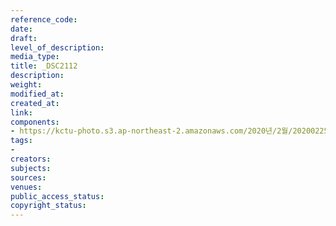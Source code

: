 ```yaml
---
reference_code: 
date: 
draft: 
level_of_description: 
media_type: 
title: _DSC2112
description: 
weight: 
modified_at: 
created_at: 
link: 
components:
- https://kctu-photo.s3.ap-northeast-2.amazonaws.com/2020년/2월/20200225_문중원+열사+문제해결+촉구+108배+2일차/_DSC2112.jpg
tags:
- 
creators: 
subjects: 
sources: 
venues: 
public_access_status: 
copyright_status: 
---
```

